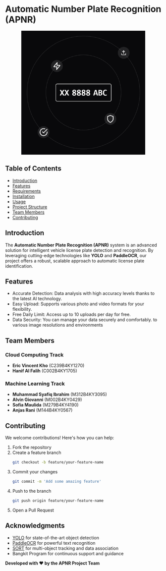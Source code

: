 # Automatic Number Plate Recognition (APNR)

<p align="center">
  <img src="https://github.com/APNR-C242-AP01/.github/blob/main/img/188851772.png" alt="APNR Logo" />
</p>

## Table of Contents
- [Introduction](#introduction)
- [Features](#features)
- [Requirements](#requirements)
- [Installation](#installation)
- [Usage](#usage)
- [Project Structure](#project-structure)
- [Team Members](#team-members)
- [Contributing](#contributing)

## Introduction

The **Automatic Number Plate Recognition (APNR)** system is an advanced solution for intelligent vehicle license plate detection and recognition. By leveraging cutting-edge technologies like **YOLO** and **PaddleOCR**, our project offers a robust, scalable approach to automatic license plate identification.

## Features

- Accurate Detection: Data analysis with high accuracy levels thanks to the latest AI technology.
- Easy Upload: Supports various photo and video formats for your flexibility.
- Free Daily Limit: Access up to 10 uploads per day for free.
- Data Security: You can manage your data securely and comfortably. to various image resolutions and environments

## Team Members

### Cloud Computing Track
- **Eric Vincent Kho** (C239B4KY1270)
- **Hanif Al Falih** (C002B4KY1705)

### Machine Learning Track
- **Muhammad Syafiq Ibrahim** (M312B4KY3095)
- **Alvin Giovanni** (M002B4KY0429)
- **Sofia Maulida** (M279B4KY4190)
- **Anjas Rani** (M144B4KY0567)

## Contributing

We welcome contributions! Here's how you can help:

1. Fork the repository
2. Create a feature branch
   ```bash
   git checkout -b feature/your-feature-name
   ```
3. Commit your changes
   ```bash
   git commit -m 'Add some amazing feature'
   ```
4. Push to the branch
   ```bash
   git push origin feature/your-feature-name
   ```
5. Open a Pull Request

## Acknowledgments

- [YOLO](https://github.com/ultralytics/) for state-of-the-art object detection
- [PaddleOCR](https://github.com/PaddlePaddle/PaddleOCR) for powerful text recognition
- [SORT](https://github.com/abewley/sort) for multi-object tracking and data association
- Bangkit Program for continuous support and guidance


<!-- ## 📄 License

*Licensing details to be added*

--- -->

**Developed with ❤️ by the APNR Project Team**
